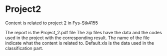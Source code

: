 # Project2
Content is related to project 2 in Fys-Stk4155

The report is the Project_2.pdf file
The zip files have the data and the codes used in the project with the corresponding result. 
The name of the file indicate what the content is related to.
Default.xls is the data used in the classification part.
